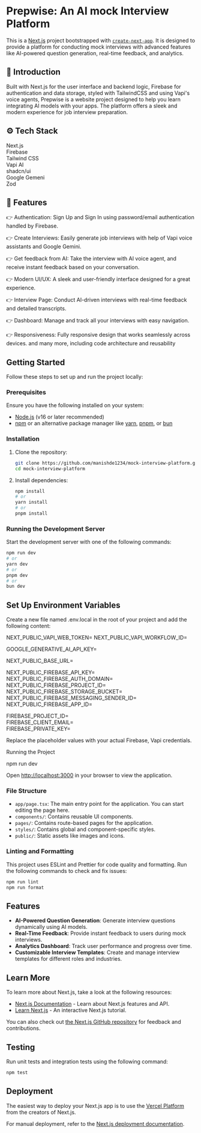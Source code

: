 # Prepwise: An AI mock Interview Platform

This is a [Next.js](https://nextjs.org) project bootstrapped with [`create-next-app`](https://nextjs.org/docs/app/api-reference/cli/create-next-app). It is designed to provide a platform for conducting mock interviews with advanced features like AI-powered question generation, real-time feedback, and analytics.

## 🤖 Introduction
Built with Next.js for the user interface and backend logic, Firebase for authentication and data storage, styled with TailwindCSS and using Vapi's voice agents, Prepwise is a website project designed to help you learn integrating AI models with your apps. The platform offers a sleek and modern experience for job interview preparation.

## ⚙️ Tech Stack
Next.js  
Firebase  
Tailwind CSS  
Vapi AI  
shadcn/ui  
Google Gemeni  
Zod  
## 🔋 Features
👉 Authentication: Sign Up and Sign In using password/email authentication handled by Firebase.

👉 Create Interviews: Easily generate job interviews with help of Vapi voice assistants and Google Gemini.

👉 Get feedback from AI: Take the interview with AI voice agent, and receive instant feedback based on your conversation.

👉 Modern UI/UX: A sleek and user-friendly interface designed for a great experience.

👉 Interview Page: Conduct AI-driven interviews with real-time feedback and detailed transcripts.

👉 Dashboard: Manage and track all your interviews with easy navigation.

👉 Responsiveness: Fully responsive design that works seamlessly across devices.
and many more, including code architecture and reusability

## Getting Started

Follow these steps to set up and run the project locally:

### Prerequisites

Ensure you have the following installed on your system:
- [Node.js](https://nodejs.org/) (v16 or later recommended)
- [npm](https://www.npmjs.com/) or an alternative package manager like [yarn](https://yarnpkg.com/), [pnpm](https://pnpm.io/), or [bun](https://bun.sh/)

### Installation

1. Clone the repository:
   ```bash
   git clone https://github.com/manishde1234/mock-interview-platform.git
   cd mock-interview-platform
   ```

2. Install dependencies:
   ```bash
   npm install
   # or
   yarn install
   # or
   pnpm install
   ```

### Running the Development Server

Start the development server with one of the following commands:

```bash
npm run dev
# or
yarn dev
# or
pnpm dev
# or
bun dev
```

## Set Up Environment Variables

Create a new file named .env.local in the root of your project and add the following content:

NEXT_PUBLIC_VAPI_WEB_TOKEN=
NEXT_PUBLIC_VAPI_WORKFLOW_ID=

GOOGLE_GENERATIVE_AI_API_KEY=

NEXT_PUBLIC_BASE_URL=

NEXT_PUBLIC_FIREBASE_API_KEY=  
NEXT_PUBLIC_FIREBASE_AUTH_DOMAIN=  
NEXT_PUBLIC_FIREBASE_PROJECT_ID=  
NEXT_PUBLIC_FIREBASE_STORAGE_BUCKET=  
NEXT_PUBLIC_FIREBASE_MESSAGING_SENDER_ID=  
NEXT_PUBLIC_FIREBASE_APP_ID=  

FIREBASE_PROJECT_ID=  
FIREBASE_CLIENT_EMAIL=  
FIREBASE_PRIVATE_KEY=  

Replace the placeholder values with your actual Firebase, Vapi credentials.

Running the Project

npm run dev


Open [http://localhost:3000](http://localhost:3000) in your browser to view the application.

### File Structure

- `app/page.tsx`: The main entry point for the application. You can start editing the page here.
- `components/`: Contains reusable UI components.
- `pages/`: Contains route-based pages for the application.
- `styles/`: Contains global and component-specific styles.
- `public/`: Static assets like images and icons.



### Linting and Formatting

This project uses ESLint and Prettier for code quality and formatting. Run the following commands to check and fix issues:

```bash
npm run lint
npm run format
```

## Features

- **AI-Powered Question Generation**: Generate interview questions dynamically using AI models.
- **Real-Time Feedback**: Provide instant feedback to users during mock interviews.
- **Analytics Dashboard**: Track user performance and progress over time.
- **Customizable Interview Templates**: Create and manage interview templates for different roles and industries.

## Learn More

To learn more about Next.js, take a look at the following resources:

- [Next.js Documentation](https://nextjs.org/docs) - Learn about Next.js features and API.
- [Learn Next.js](https://nextjs.org/learn) - An interactive Next.js tutorial.

You can also check out [the Next.js GitHub repository](https://github.com/vercel/next.js) for feedback and contributions.

## Testing

Run unit tests and integration tests using the following command:

```bash
npm test
```

## Deployment

The easiest way to deploy your Next.js app is to use the [Vercel Platform](https://vercel.com/new?utm_medium=default-template&filter=next.js&utm_source=create-next-app&utm_campaign=create-next-app-readme) from the creators of Next.js.

For manual deployment, refer to the [Next.js deployment documentation](https://nextjs.org/docs/app/building-your-application/deploying).




